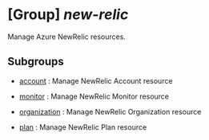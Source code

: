 # [Group] _new-relic_

Manage Azure NewRelic resources.

## Subgroups

- [account](/Commands/new-relic/account/readme.md)
: Manage NewRelic Account resource

- [monitor](/Commands/new-relic/monitor/readme.md)
: Manage NewRelic Monitor resource

- [organization](/Commands/new-relic/organization/readme.md)
: Manage NewRelic Organization resource

- [plan](/Commands/new-relic/plan/readme.md)
: Manage NewRelic Plan resource
